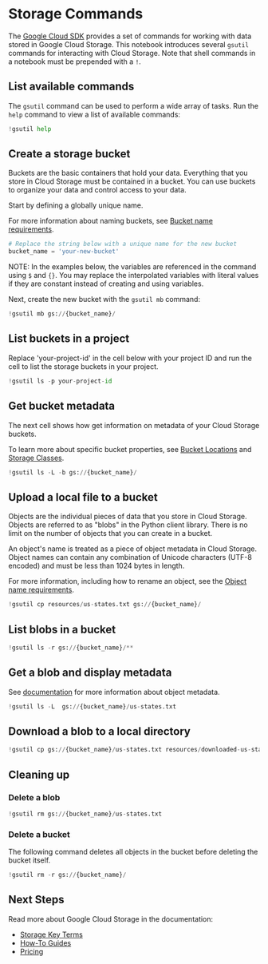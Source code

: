 
# Storage Commands

The [Google Cloud SDK](https://cloud-dot-devsite.googleplex.com/sdk/docs/) provides a set of commands for working with data stored in Google Cloud Storage. This notebook introduces several `gsutil` commands for interacting with Cloud Storage. Note that shell commands in a notebook must be prepended with a `!`.

## List available commands

The `gsutil` command can be used to perform a wide array of tasks. Run the `help` command to view a list of available commands:


```python
!gsutil help
```

## Create a storage bucket

Buckets are the basic containers that hold your data. Everything that you store in Cloud Storage must be contained in a bucket. You can use buckets to organize your data and control access to your data.

Start by defining a globally unique name.

For more information about naming buckets, see [Bucket name requirements](https://cloud.google.com/storage/docs/naming#requirements).


```python
# Replace the string below with a unique name for the new bucket
bucket_name = 'your-new-bucket'
```

NOTE: In the examples below, the variables are referenced in the command using `$` and `{}`. You may replace the interpolated variables with literal values if they are constant instead of creating and using variables.

Next, create the new bucket with the `gsutil mb` command:


```python
!gsutil mb gs://{bucket_name}/
```

## List buckets in a project

Replace 'your-project-id' in the cell below with your project ID and run the cell to list the storage buckets in your project.


```python
!gsutil ls -p your-project-id
```

## Get bucket metadata

The next cell shows how get information on metadata of your Cloud Storage buckets.

To learn more about specific bucket properties, see [Bucket Locations](https://cloud.google.com/storage/docs/locations) and [Storage Classes](https://cloud.google.com/storage/docs/storage-classes).


```python
!gsutil ls -L -b gs://{bucket_name}/
```

## Upload a local file to a bucket

Objects are the individual pieces of data that you store in Cloud Storage. Objects are referred to as "blobs" in the Python client library. There is no limit on the number of objects that you can create in a bucket.

An object's name is treated as a piece of object metadata in Cloud Storage. Object names can contain any combination of Unicode characters (UTF-8 encoded) and must be less than 1024 bytes in length.

For more information, including how to rename an object, see the [Object name requirements](https://cloud.google.com/storage/docs/naming#objectnames).


```python
!gsutil cp resources/us-states.txt gs://{bucket_name}/
```

## List blobs in a bucket


```python
!gsutil ls -r gs://{bucket_name}/**
```

## Get a blob and display metadata

See [documentation](https://cloud.google.com/storage/docs/viewing-editing-metadata) for more information about object metadata.


```python
!gsutil ls -L  gs://{bucket_name}/us-states.txt
```

## Download a blob to a local directory


```python
!gsutil cp gs://{bucket_name}/us-states.txt resources/downloaded-us-states.txt
```

## Cleaning up

### Delete a blob


```python
!gsutil rm gs://{bucket_name}/us-states.txt
```

### Delete a bucket

The following command deletes all objects in the bucket before deleting the bucket itself.


```python
!gsutil rm -r gs://{bucket_name}/
```

## Next Steps

Read more about Google Cloud Storage in the documentation:
+ [Storage Key Terms](https://cloud.google.com/storage/docs/key-terms)
+ [How-To Guides](https://cloud.google.com/storage/docs/how-to)
+ [Pricing](https://cloud.google.com/storage/pricing)
